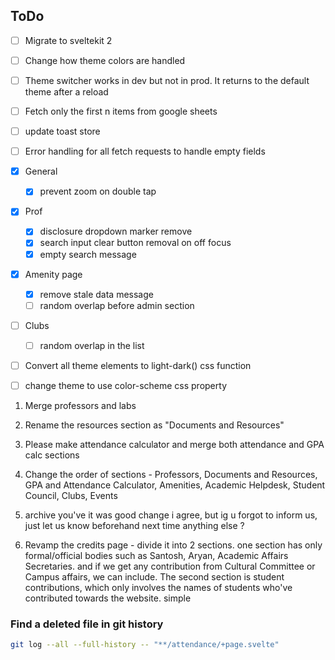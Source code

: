 ## ToDo

- [ ] Migrate to sveltekit 2
- [ ] Change how theme colors are handled
- [ ] Theme switcher works in dev but not in prod. It returns to the default theme after a reload
- [ ] Fetch only the first n items from google sheets 
- [ ] update toast store
- [ ] Error handling for all fetch requests to handle empty fields

- [x] General
  - [x] prevent zoom on double tap
- [x] Prof
  - [x] disclosure dropdown marker remove
  - [x] search input clear button removal on off focus
  - [x] empty search message
- [x] Amenity page
  - [x] remove stale data message
  - [ ] random overlap before admin section
- [ ] Clubs
  - [ ] random overlap in the list
- [ ] Convert all theme elements to light-dark() css function
- [ ] change theme to use color-scheme css property

1. Merge professors and labs
2. Rename the resources section as "Documents and Resources"

3. Please make attendance calculator and merge both attendance and GPA calc sections

4. Change the order of sections - Professors, Documents and Resources, GPA and Attendance Calculator, Amenities, Academic Helpdesk, Student Council, Clubs, Events
5. archive you've it was good change i agree, but ig u forgot to inform us, just let us know beforehand next time anything else ?
6. Revamp the credits page - divide it into 2 sections. one section has only formal/official bodies such as Santosh, Aryan, Academic Affairs Secretaries. and if we get any contribution from Cultural Committee or Campus affairs, we can include. The second section is student contributions, which only involves the names of students who've contributed towards the website. simple


### Find a deleted file in git history
```bash
git log --all --full-history -- "**/attendance/+page.svelte"
```